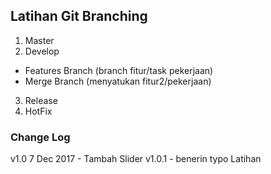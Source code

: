 ## Latihan Git Branching

1. Master
2. Develop
 - Features Branch (branch fitur/task pekerjaan)
 - Merge Branch (menyatukan fitur2/pekerjaan)

3. Release
4. HotFix

### Change Log

v1.0
7 Dec 2017 - Tambah Slider
v1.0.1 - benerin typo Latihan